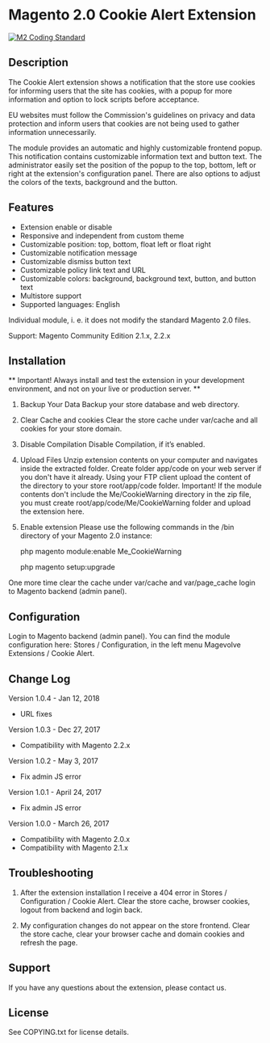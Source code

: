 # **Magento 2.0 Cookie Alert Extension** #

[![M2 Coding Standard](https://github.com/AttilaSagiDev/cookie-warning/actions/workflows/codesniffer-actions.yml/badge.svg)](https://github.com/AttilaSagiDev/cookie-warning/actions/workflows/codesniffer-actions.yml)

## Description ##

The Cookie Alert extension shows a notification that the store use cookies for informing users that the site has cookies, with a popup for more information and option to lock scripts before acceptance.

EU websites must follow the Commission's guidelines on privacy and data protection and inform users that cookies are not being used to gather information unnecessarily.

The module provides an automatic and highly customizable frontend popup. This notification contains customizable information text and button text. The administrator easily set the position of the popup to the top, bottom, left or right at the extension's configuration panel. There are also options to adjust the colors of the texts, background and the button.

## Features ##

- Extension enable or disable
- Responsive and independent from custom theme
- Customizable position: top, bottom, float left or float right
- Customizable notification message
- Customizable dismiss button text
- Customizable policy link text and URL
- Customizable colors: background, background text, button, and button text
- Multistore support
- Supported languages: English

Individual module, i. e. it does not modify the standard Magento 2.0 files.

Support:
Magento Community Edition  2.1.x, 2.2.x

## Installation ##

** Important! Always install and test the extension in your development environment, and not on your live or production server. **

1. Backup Your Data
   Backup your store database and web directory.

2. Clear Cache and cookies
   Clear the store cache under var/cache and all cookies for your store domain.

3. Disable Compilation
   Disable Compilation, if it’s enabled.

4. Upload Files
   Unzip extension contents on your computer and navigates inside the extracted folder. Create folder app/code on your web server if you don't have it already. Using your FTP client upload the content of the directory to your store root/app/code folder.
   Important! If the module contents don't include the Me/CookieWarning directory in the zip file, you must create root/app/code/Me/CookieWarning folder and upload the extension here.

5. Enable extension
   Please use the following commands in the /bin directory of your Magento 2.0 instance:

   php magento module:enable Me_CookieWarning

   php magento setup:upgrade

One more time clear the cache under var/cache and var/page_cache login to Magento backend (admin panel).

## Configuration ##

Login to Magento backend (admin panel).  You can find the module configuration here: Stores / Configuration, in the left menu Magevolve Extensions / Cookie Alert.

## Change Log ##

Version 1.0.4 - Jan 12, 2018
- URL fixes

Version 1.0.3 - Dec 27, 2017
- Compatibility with Magento 2.2.x

Version 1.0.2 - May 3, 2017
- Fix admin JS error

Version 1.0.1 - April 24, 2017
- Fix admin JS error

Version 1.0.0 - March 26, 2017
- Compatibility with Magento 2.0.x
- Compatibility with Magento 2.1.x

## Troubleshooting ##

1. After the extension installation I receive a 404 error in Stores / Configuration / Cookie Alert.
   Clear the store cache, browser cookies, logout from backend and login back.

2. My configuration changes do not appear on the store frontend.
   Clear the store cache, clear your browser cache and domain cookies and refresh the page.

## Support ##

If you have any questions about the extension, please contact us.

## License ##

See COPYING.txt for license details.